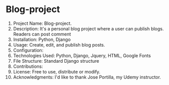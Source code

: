 # Blog-project
1. Project Name: Blog-project.
2. Description: It's a personal blog project where a user can publish blogs. Readers can post comment
3. Installation: Python, Django
4. Usage: Create, edit, and publish blog posts.
5. Configuration: 
6. Technologies Used: Python, Django, Jquery, HTML, Google Fonts
7. File Structure: Standard Django structure
8. Contributions: 
9. License: Free to use, distribute or modify.
10. Acknowledgments: I'd like to thank Jose Portilla, my Udemy instructor.



